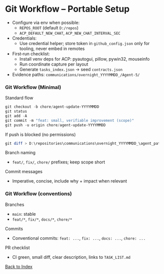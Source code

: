 # Git Workflow – Portable Setup

- Configure via env when possible:
  - `REPOS_ROOT` (default `D:/repos`)
  - `ACP_DEFAULT_NEW_CHAT`, `ACP_NEW_CHAT_INTERVAL_SEC`
- Credentials:
  - Use credential helper; store token in `github_config.json` only for tooling, never embed in remotes
- First‑run checklist:
  - Install venv deps for ACP: pyautogui, pillow, pywin32, mouseinfo
  - Run coordinate capture per layout
  - Generate `tasks_index.json` → seed `contracts.json`
- Evidence paths: `communications/overnight_YYYYMMDD_/Agent-5/`

### Git Workflow (Minimal)

Standard flow
```powershell
git checkout -b chore/agent-update-YYYYMMDD
git status
git add -A
git commit -m "feat: small, verifiable improvement (scope)"
git push -u origin chore/agent-update-YYYYMMDD
```

If push is blocked (no permissions)
```powershell
git diff > D:\repositories\communications\overnight_YYYYMMDD_\agent_patch.diff
```

Branch naming
- `feat/`, `fix/`, `chore/` prefixes; keep scope short

Commit messages
- Imperative, concise, include why + impact when relevant

### Git Workflow (conventions)

Branches
- `main`: stable
- `feat/*`, `fix/*`, `docs/*`, `chore/*`

Commits
- Conventional commits: `feat: ...`, `fix: ...`, `docs: ...`, `chore: ...`

PR checklist
- CI green, small diff, clear description, links to `TASK_LIST.md`



[Back to Index](00_INDEX.md)


